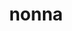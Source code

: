 ---
layout: case
title: nonna
description: 
  - For a growing restaurant chain like Nonna’s with three locations throughout NYC, a **dedicated mobile app** seemed like a natural next step.
  - We aimed to provide its customers with a quick way to **easily order and pick up** fresh, high quality Italian dishes in the midst of their busy schedules.
nextPage:
  title: NYC's Best
  link: /cases/nycbest
overview:
  deliverable: Dedicated mobile app
  roles:
    - Concept
    - Research
    - Visuals
    - Interaction
  duration: Sept - Dec 2022
  tool: Figma
  problem: Finding a restaurant with **good food**, **loyalty discounts**, and **reliable order estimates** is challenging for customers with unpredictable schedules in NYC.
  solution:
    tag: Create a dedicated mobile app with...
    examples:
      - example: Quick Pickup Ordering
        image: solution1.svg
      - example: Loyalty Discounts
        image: solution2.svg
      - example: Reliable Order Estimates
        image: solution3.svg
research:
  description: To understand the users I was designing for and their needs, I conducted qualitative research through a **competitive audit**, **interviews**, **personas**, and **storyboarding**.
  questions:
    - Who are our users?
    - What are their goals?
    - In what context are they experiencing the app?
  target:
    description: The primary user group identified through my research was **working adults** and **families with unpredictable schedules** who don’t have time to meal prep.
  personas:
    - name: Arya
      age: 24
      job: Software engineer
      quote: "I always make the time to learn or try something new."
      image: portrait1.png
      goals:
        - Find underrated restaurants
        - Get promoted within a year
        - Learn something new every day
      needs:
        - Menu item pictures
        - Updated wait time
        - Online pickup ordering
    - name: Horace
      age: 45
      job: ER nurse
      quote: "I’m on my way to becoming my healthiest self so I can make my daughter proud."
      image: portrait2.png
      goals:
        - Save for daughter's education
        - Eat healthier meals
        - Prioritize hobbies and his daughter
      needs:
        - Dietary note option
        - Online pickup ordering
        - Live order tracking
  user_journey:
    title: Araya's User Journey
    image: user_journey.svg
  challenges:
    - No menu item pictures
    - No online order options
    - No estimate for order completion
  opportunities:
    - Optimize app for images
    - Provide order estimate times
    - Provide live order tracking
  competitive_analysis:
    summary: Next, I compared the **ordering experience** of existing competitors’ apps. I selected **two direct competitors** from the top App Store results for ‘Italian restaurant,’ along with an **indirect competitor** listed under the results for ‘restaurant.’
    competitors:
      - competitor1.png
      - competitor2.png
      - competitor3.png
    pain_points:
      - No single sign-on (SSO)
      - No special instructions option
ideation:
  summary: Using the **Crazy Eights exercise**, I sketched out different iterations of the homepage with these user pain points and improvement opportunities in mind.
  before: My initial sketches focused on **shortcuts to key user goals** featured on the homepage.
  after: For the refined version, I prioritized a **quick and easy ordering process** with offers, popular dishes, and favorites featured.
wireframes:
  summary: As the initial design phase continued, I created digital wireframes based on peer feedback and findings from the user research.
  images:
    - wireframe.png
testing:
  notes:
    - I conducted **two rounds of usability studies**.
    - Findings from the first study helped **guide** the designs from wireframes to mockups.
    - The second study used a high-fidelity prototype and revealed what aspects of the mockups needed **refining**.
  study_type: Unmoderated
  location: United States
  participants: 5 participants
  length: 20-30 minutes
  image: test.gif
  tests:
    - Sign up to create new account.
    - Select menu item and add to cart.
    - Complete checkout for pickup order.
    - Track progress of order. Return to home once order is complete.
  insights:
    - Users want easy access to the **full menu**
    - Users want to use **familiar navigation styles** (e.g. scrolling and searching) on the homepage
    - Users want to order with **as little steps** as possible
    - Users want easy access to **current and past orders**
final_designs:
  - title: Single Sign-On and 2FA
    summary: I provided single-sign on options for the most commonly used platforms, as well as two-factor authentication for a quicker login process.
    image: design1.gif
  - title: Loyalty Discounts
    summary: I added a popup to apply offers on the checkout page to encourage use of the app, as well as a quicker checkout process.
    image: design2.gif
  - title: Order Estimates
    summary: I provided two options, ‘ASAP’ and ‘Schedule,’ for pickup and delivery times for users with unpredictable schedules.
    image: design3.gif
  - title: Live Order Tracking
    summary: I added live order tracking, with each step of the process listed, so that users with busy schedules could time their pickup accurately.
    image: design4.gif
takeaways:
  summary: This was my **first portfolio project** in the Google UX Design certificate program, as well as my **first experience designing with Figma**. Throughout Courses 2-5, I began practicing and implementing the principles I was learning about. Watching my designs come to life and receiving user feedback was an **extremely rewarding and insightful process**.
  lessons:
    - lesson: Navigation
      learning: I learned that prioritizing the user means understanding the existing navigational patterns and information architecture that they are familiar with.
    - lesson: Accessibility
      learning: I learned that designing for people who use assistive technologies improves the user experience for all users through icons, bottom navigation bars, and an accessible color palette.
    - lesson: Labels
      learning: I learned that all button labels and CTAs should use language that is straightforward and understandable for users regardless of their familiarity with similar food ordering apps.
  next_steps:
    - Conduct a third usability study to evaluate whether the pain points users experienced have been effectively addressed
    - Conduct more user research to determine any new areas of need
---